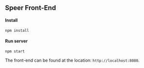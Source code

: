 ## Speer Front-End

#### Install
```
npm install
```

#### Run server
```
npm start
```

The front-end can be found at the location: `http://localhost:8080`.

